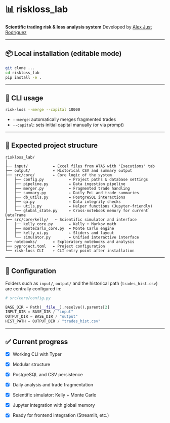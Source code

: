 # 📊 riskloss\_lab

**Scientific trading risk & loss analysis system**
Developed by [Alex Just Rodríguez](mailto:alexjustdata@gmail.com)

---

## 📦 Local installation (editable mode)

```bash
git clone ...
cd riskloss_lab
pip install -e .
```

---

## 🚀 CLI usage

```bash
risk-loss --merge --capital 10000
```

* `--merge`: automatically merges fragmented trades
* `--capital`: sets initial capital manually (or via prompt)

---

## 📂 Expected project structure

```
riskloss_lab/
│
├── input/           ← Excel files from ATAS with 'Executions' tab
├── output/          ← Historical CSV and summary output
├── src/core/        ← Core logic of the system
│   ├── config.py           ← Project paths & database settings
│   ├── pipeline.py         ← Data ingestion pipeline
│   ├── merger.py           ← Fragmented trade handling
│   ├── summary.py          ← Daily PnL and trade summaries
│   ├── db_utils.py         ← PostgreSQL interactions
│   ├── qa.py               ← Data integrity checks
│   ├── utils.py            ← Helper functions (Jupyter-friendly)
│   └── global_state.py     ← Cross-notebook memory for current DataFrame
├── src/core/kelly/   ← Scientific simulator and interface
│   ├── kelly_core.py       ← Kelly + Markov math
│   ├── montecarlo_core.py  ← Monte Carlo engine
│   ├── kelly_ui.py         ← Sliders and layout
│   └── simulator.py        ← Unified interactive interface
├── notebooks/       ← Exploratory notebooks and analysis
├── pyproject.toml   ← Project configuration
└── risk-loss CLI    ← CLI entry point after installation
```

---

## 🔧 Configuration

Folders such as `input/`, `output/` and the historical path (`trades_hist.csv`) are centrally configured in:

```python
# src/core/config.py

BASE_DIR = Path(__file__).resolve().parents[2]
INPUT_DIR = BASE_DIR / "input"
OUTPUT_DIR = BASE_DIR / "output"
HIST_PATH = OUTPUT_DIR / "trades_hist.csv"
```

---

## ✅ Current progress

* [x] Working CLI with Typer
* [x] Modular structure
* [x] PostgreSQL and CSV persistence
* [x] Daily analysis and trade fragmentation
* [x] Scientific simulator: Kelly + Monte Carlo
* [x] Jupyter integration with global memory
* [x] Ready for frontend integration (Streamlit, etc.)


